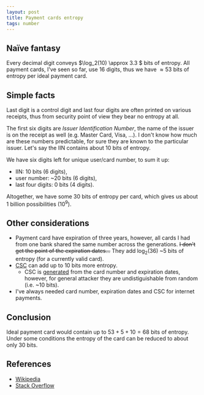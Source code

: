 ```yaml
---
layout: post
title: Payment cards entropy
tags: number
---
```


## Naïve fantasy

Every decimal digit conveys $\log_2(10) \approx 3.3 $ bits of entropy.
All payment cards, I've seen so far, use 16 digits,
thus we have $\approx 53$ bits of entropy per ideal payment card.

## Simple facts

Last digit is a control digit and last four digits are often printed on
various receipts,
thus from security point of view they bear no entropy at all.

The first six digits are *Issuer Identification Number*, the name of the issuer
is on the receipt as well (e.g. Master Card, Visa, ...).
I don't know how much are these numbers predictable, for sure they are known to
the particular issuer. Let's say the IIN contains about 10 bits of entropy.

We have six digits left for unique user/card number, to sum it up:

  * IIN: 10 bits (6 digits),
  * user number: ~20 bits (6 digits),
  * last four digits: 0 bits (4 digits).

Altogether, we have some 30 bits of entropy per card, which gives us about
1 billion possibilities ($10^9$).

## Other considerations

  * Payment card have expiration of three years, however, all cards I had from
    one bank shared the same number across the generations.
    <del>I don't get the point of the expiration dates...</del>
    They add $\log_2(36)$ ~5 bits of entropy (for a currently valid card).
  * [CSC][1] can add up to 10 bits more entropy.
    * CSC is [generated][2] from the card number and expiration dates, however,
      for general attacker they are undistiguishable from random (i.e. ~10 bits).
  * I've always needed card number, expiration dates and CSC for internet payments.

## Conclusion

Ideal payment card would contain up to $53+5+10 = 68$ bits of entropy.
Under some conditions the entropy of the card can be reduced to about only 30 bits.

## References

  * [Wikipedia][1]
  * [Stack Overflow][3]

[1]: https://en.wikipedia.org/wiki/Card_security_code
[2]: https://en.wikipedia.org/wiki/Card_security_code#Generation_of_CSC
[3]: http://stackoverflow.com/a/72801/1351874

